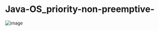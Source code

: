 ﻿# Java-OS_priority-non-preemptive-
![image](https://github.com/phoomtanet/Java-OS_priority-non-preemptive-/assets/143348885/8ac15503-f927-4ca6-9668-58d9c52a1bce)
